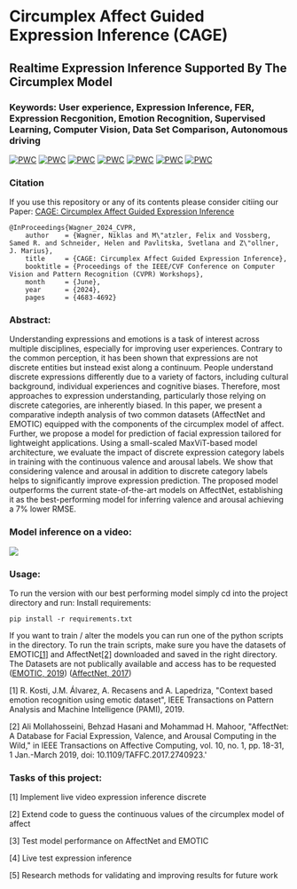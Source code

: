 # Circumplex Affect Guided Expression Inference (CAGE)

## Realtime Expression Inference Supported By The Circumplex Model 

### Keywords: User experience, Expression Inference, FER, Expression Recgonition, Emotion Recognition, Supervised Learning, Computer Vision, Data Set Comparison, Autonomous driving
	
[![PWC](https://img.shields.io/endpoint.svg?url=https://paperswithcode.com/badge/cage-circumplex-affect-guided-expression/arousal-estimation-on-affectnet)](https://paperswithcode.com/sota/arousal-estimation-on-affectnet?p=cage-circumplex-affect-guided-expression)
[![PWC](https://img.shields.io/endpoint.svg?url=https://paperswithcode.com/badge/cage-circumplex-affect-guided-expression/valence-estimation-on-affectnet)](https://paperswithcode.com/sota/valence-estimation-on-affectnet?p=cage-circumplex-affect-guided-expression)
[![PWC](https://img.shields.io/endpoint.svg?url=https://paperswithcode.com/badge/cage-circumplex-affect-guided-expression/dominance-estimation-on-emotic)](https://paperswithcode.com/sota/dominance-estimation-on-emotic?p=cage-circumplex-affect-guided-expression)
[![PWC](https://img.shields.io/endpoint.svg?url=https://paperswithcode.com/badge/cage-circumplex-affect-guided-expression/arousal-estimation-on-emotic)](https://paperswithcode.com/sota/arousal-estimation-on-emotic?p=cage-circumplex-affect-guided-expression)
[![PWC](https://img.shields.io/endpoint.svg?url=https://paperswithcode.com/badge/cage-circumplex-affect-guided-expression/valence-estimation-on-emotic)](https://paperswithcode.com/sota/valence-estimation-on-emotic?p=cage-circumplex-affect-guided-expression)
[![PWC](https://img.shields.io/endpoint.svg?url=https://paperswithcode.com/badge/cage-circumplex-affect-guided-expression/emotion-recognition-on-emotic)](https://paperswithcode.com/sota/emotion-recognition-on-emotic?p=cage-circumplex-affect-guided-expression)
[![PWC](https://img.shields.io/endpoint.svg?url=https://paperswithcode.com/badge/cage-circumplex-affect-guided-expression/facial-expression-recognition-on-affectnet)](https://paperswithcode.com/sota/facial-expression-recognition-on-affectnet?p=cage-circumplex-affect-guided-expression)

### Citation
If you use this repository or any of its contents please consider citiing our Paper: 
[CAGE: Circumplex Affect Guided Expression Inference](https://arxiv.org/abs/2404.14975) 
```
@InProceedings{Wagner_2024_CVPR,
    author    = {Wagner, Niklas and M\"atzler, Felix and Vossberg, Samed R. and Schneider, Helen and Pavlitska, Svetlana and Z\"ollner, J. Marius},
    title     = {CAGE: Circumplex Affect Guided Expression Inference},
    booktitle = {Proceedings of the IEEE/CVF Conference on Computer Vision and Pattern Recognition (CVPR) Workshops},
    month     = {June},
    year      = {2024},
    pages     = {4683-4692}
```

### Abstract: 
Understanding expressions and emotions is a task of interest across multiple disciplines, especially for improving user experiences. Contrary to the common perception, it has been shown that expressions are not discrete entities but instead exist along a continuum. People understand discrete expressions differently due to a variety of factors, including cultural background, individual experiences and cognitive biases. Therefore, most approaches to expression understanding, particularly those relying on discrete categories, are inherently biased. In this paper, we present a comparative indepth analysis of two common datasets (AffectNet and EMOTIC) equipped with the components of the circumplex model of affect. Further, we propose a model for prediction of facial expression tailored for lightweight applications. Using a small-scaled MaxViT-based model architecture, we evaluate the impact of discrete expression category labels in training with the continuous valence and arousal labels. We show that considering valence and arousal in addition to discrete category labels helps to significantly improve expression prediction. The proposed model outperforms the current state-of-the-art models on AffectNet, establishing it as the best-performing model for inferring valence and arousal achieving a 7% lower RMSE.

### Model inference on a video: 
![](https://github.com/wagner-niklas/KIT_FacialEmotionRecognition/blob/main/Honnold_inference.gif)


### Usage:
To run the version with our best performing model simply cd into the project directory and run: 
Install requirements: 
```
pip install -r requirements.txt
```

If you want to train / alter the models you can run one of the python scripts in the directory. 
To run the train scripts, make sure you have the datasets of EMOTIC[[1]](#1) and AffectNet[[2]](#2) downloaded and saved in the right directory.
The Datasets are not publically available and access has to be requested ([EMOTIC, 2019](https://s3.sunai.uoc.edu/emotic/download.html)) ([AffectNet, 2017](http://mohammadmahoor.com/affectnet/))



<a id="1">[1]</a> 
R. Kosti, J.M. Álvarez, A. Recasens and A. Lapedriza, "Context based emotion recognition using emotic dataset", IEEE Transactions on Pattern Analysis and Machine Intelligence (PAMI), 2019.

<a id="2">[2]</a> 
Ali Mollahosseini, Behzad Hasani and Mohammad H. Mahoor, "AffectNet: A Database for Facial Expression, Valence, and Arousal Computing in the Wild," in IEEE Transactions on Affective Computing, vol. 10, no. 1, pp. 18-31, 1 Jan.-March 2019, doi: 10.1109/TAFFC.2017.2740923.'

### Tasks of this project:

[1] Implement live video expression inference discrete

[2] Extend code to guess the continuous values of the circumplex model of affect

[3] Test model performance on AffectNet and EMOTIC

[4] Live test expression inference

[5] Research methods for validating and improving results for future work
